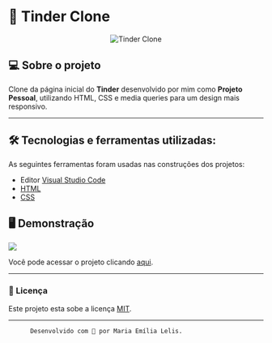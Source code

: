 # 📱 Tinder Clone

<p align="center">
	<img src="https://www.tremplin-numerique.org/wp-content/uploads/2021/06/Comment-bloquer-les-gens-sur-Tinder.png" alt="Tinder Clone" title="Tinder Clone">
</p>


## 💻 Sobre o projeto

Clone da página inicial do **Tinder** desenvolvido por mim como **Projeto Pessoal**, utilizando HTML, CSS e media queries para um design mais responsivo.

---

## 🛠 Tecnologias e ferramentas utilizadas:

As seguintes ferramentas foram usadas nas construções dos projetos:

- Editor [Visual Studio Code](https://code.visualstudio.com/)
- [HTML](https://developer.mozilla.org/pt-BR/docs/Web/HTML)
- [CSS](https://developer.mozilla.org/pt-BR/docs/Web/CSS)

## 🖥️ Demonstração

![](https://i.imgur.com/jDRd0OB.png)   

Você pode acessar o projeto clicando [aqui](clone-tinder-pj.vercel.app/).

---

### 📝 Licença

Este projeto esta sobe a licença [MIT](./license.txt).

---

          Desenvolvido com 💜 por Maria Emília Lelis.

